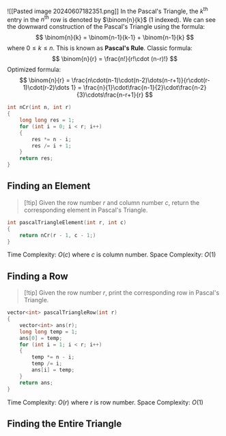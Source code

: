 ![[Pasted image 20240607182351.png]]
In the Pascal's Triangle, the $k^\text{th}$ entry in the $n^\text{th}$ row is denoted by $\binom{n}{k}$ ($1$ indexed).
We can see the downward construction of the Pascal's Triangle using the formula:
$$
\binom{n}{k} = \binom{n-1}{k-1} + \binom{n-1}{k}
$$
where $0\le k\le n$. This is known as **Pascal's Rule**.
Classic formula:
$$
\binom{n}{r} = \frac{n!}{r!\cdot (n-r)!}
$$
Optimized formula:
$$
\binom{n}{r} = \frac{n\cdot(n-1)\cdot(n-2)\dots(n-r+1)}{r\cdot(r-1)\cdot(r-2)\dots 1} = \frac{n}{1}\cdot\frac{n-1}{2}\cdot\frac{n-2}{3}\cdots\frac{n-r+1}{r}
$$
```cpp
int nCr(int n, int r)
{
	long long res = 1;
	for (int i = 0; i < r; i++)
	{
		res *= n - i;
		res /= i + 1;
	}
	return res;
}
```
## Finding an Element
> [!tip] Given the row number $r$ and column number $c$, return the corresponding element in Pascal's Triangle.

```cpp
int pascalTriangleElement(int r, int c)
{
	return nCr(r - 1, c - 1;)
}
```
Time Complexity: $O(c)$ where $c$ is column number.
Space Complexity: $O(1)$
## Finding a Row
> [!tip] Given the row number $r$, print the corresponding row in Pascal's Triangle.

```cpp
vector<int> pascalTriangleRow(int r)
{
	vector<int> ans(r);
	long long temp = 1;
	ans[0] = temp;
	for (int i = 1; i < r; i++)
	{
		temp *= n - i;
		temp /= i;
		ans[i] = temp;
	}
	return ans;
}
```
Time Complexity: $O(r)$ where $r$ is row number.
Space Complexity: $O(1)$

## Finding the Entire Triangle
